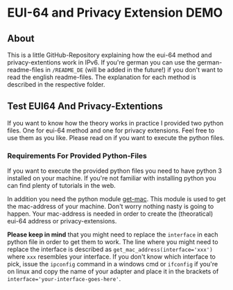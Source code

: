 # EUI-64 and Privacy Extension DEMO

## About

This is a little GitHub-Repository explaining how the eui-64 method and privacy-extentions work in IPv6. If you're german you can use the german-readme-files in `/README_DE` (will be added in the future!) if you don't want to read the english readme-files. The explanation for each method is described in the respective folder.

## Test EUI64 And Privacy-Extentions

If you want to know how the theory works in practice I provided two python files. One for eui-64 method and one for privacy extensions. Feel free to use them as you like. Please read on if you want to execute the python files.

### Requirements For Provided Python-Files

If you want to execute the provided python files you need to have python 3 installed on your machine. If you're not familiar with installing python you can find plenty of tutorials in the web.

In addition you need the python module [get-mac](https://pypi.org/project/get-mac/). This module is used to get the mac-address of your machine. Don't worry nothing nasty is going to happen. Your mac-address is needed in order to create the (theoratical) eui-64 address or privacy-extensions.

**Please keep in mind** that you might need to replace the `interface` in each python file in order to get them to work. The line where you might need to replace the interface is described as `get_mac_address(interface='xxx')` where `xxx` resembles your interface. If you don't know which interface to pick, issue the `ipconfig` command in a windows cmd or `ifconfig` if you're on linux and copy the name of your adapter and place it in the brackets of `interface='your-interface-goes-here'`.